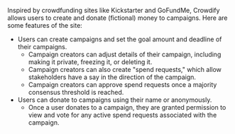 Inspired by crowdfunding sites like Kickstarter and GoFundMe, Crowdify allows users to create and donate (fictional) money to campaigns. Here are some features of the site: 

- Users can create campaigns and set the goal amount and deadline of their campaigns.
  - Campaign creators can adjust details of their campaign, including making it private, freezing it, or deleting it.
  - Campaign creators can also create "spend requests," which allow stakeholders have a say in the direction of the campaign.
  - Campaign creators can approve spend requests once a majority consensus threshold is reached.
- Users can donate to campaigns using their name or anonymously.
  - Once a user donates to a campaign, they are granted permission to view and vote for any active spend requests associated with the campaign.
